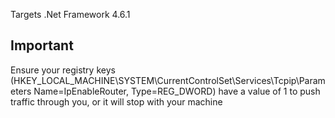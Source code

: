 Targets .Net Framework 4.6.1

## Important 
Ensure your registry keys 
(HKEY_LOCAL_MACHINE\\SYSTEM\\CurrentControlSet\\Services\\Tcpip\\Parameters Name=IpEnableRouter, Type=REG_DWORD) 
have a value of 1 to push traffic through you, or it will stop with your machine
